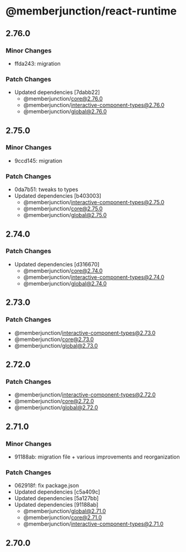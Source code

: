 # @memberjunction/react-runtime

## 2.76.0

### Minor Changes

- ffda243: migration

### Patch Changes

- Updated dependencies [7dabb22]
  - @memberjunction/core@2.76.0
  - @memberjunction/interactive-component-types@2.76.0
  - @memberjunction/global@2.76.0

## 2.75.0

### Minor Changes

- 9ccd145: migration

### Patch Changes

- 0da7b51: tweaks to types
- Updated dependencies [b403003]
  - @memberjunction/interactive-component-types@2.75.0
  - @memberjunction/core@2.75.0
  - @memberjunction/global@2.75.0

## 2.74.0

### Patch Changes

- Updated dependencies [d316670]
  - @memberjunction/core@2.74.0
  - @memberjunction/interactive-component-types@2.74.0
  - @memberjunction/global@2.74.0

## 2.73.0

### Patch Changes

- @memberjunction/interactive-component-types@2.73.0
- @memberjunction/core@2.73.0
- @memberjunction/global@2.73.0

## 2.72.0

### Patch Changes

- @memberjunction/interactive-component-types@2.72.0
- @memberjunction/core@2.72.0
- @memberjunction/global@2.72.0

## 2.71.0

### Minor Changes

- 91188ab: migration file + various improvements and reorganization

### Patch Changes

- 062918f: fix package.json
- Updated dependencies [c5a409c]
- Updated dependencies [5a127bb]
- Updated dependencies [91188ab]
  - @memberjunction/global@2.71.0
  - @memberjunction/core@2.71.0
  - @memberjunction/interactive-component-types@2.71.0

## 2.70.0
